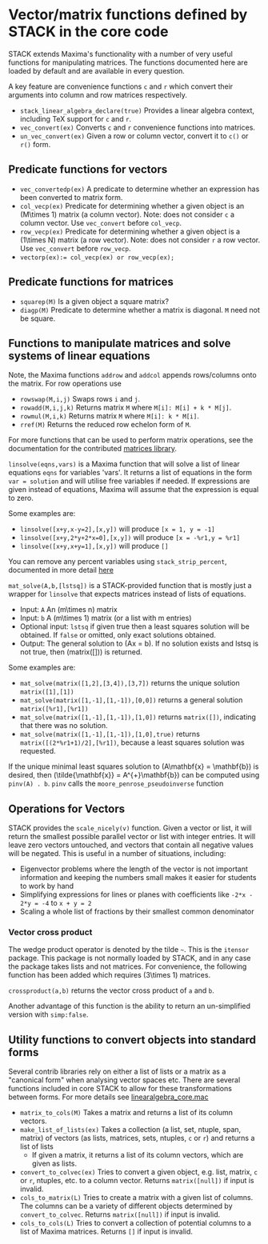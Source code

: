 # Vector/matrix functions defined by STACK in the core code

STACK extends Maxima's functionality with a number of very useful functions for manipulating matrices.
The functions documented here are loaded by default and are available in every question. 

A key feature are convenience functions `c` and `r` which convert their arguments into column and row matrices respectively.

* `stack_linear_algebra_declare(true)` Provides a linear algebra context, including TeX support for `c` and `r`.
* `vec_convert(ex)` Converts `c` and `r` convenience functions into matrices.
* `un_vec_convert(ex)` Given a row or column vector, convert it to `c()` or `r()` form.

## Predicate functions for vectors

* `vec_convertedp(ex)` A predicate to determine whether an expression has been converted to matrix form.
* `col_vecp(ex)` Predicate for determining whether a given object is an \(M\times 1\) matrix (a column vector). Note: does not consider `c` a column vector. Use `vec_convert` before `col_vecp`.
* `row_vecp(ex)` Predicate for determining whether a given object is a \(1\times N\) matrix (a row vector). Note: does not consider `r` a row vector. Use `vec_convert` before `row_vecp`.
* `vectorp(ex):= col_vecp(ex) or row_vecp(ex);`

## Predicate functions for matrices

* `squarep(M)` Is a given object a square matrix?
* `diagp(M)` Predicate to determine whether a matrix is diagonal. `M` need not be square. 

## Functions to manipulate matrices and solve systems of linear equations

Note, the Maxima functions `addrow` and `addcol` appends rows/columns onto the matrix.  For row operations use

* `rowswap(M,i,j)` Swaps rows `i` and `j`.
* `rowadd(M,i,j,k)` Returns matrix `M` where `M[i]: M[i] + k * M[j]`.
* `rowmul(M,i,k)` Returns matrix `M` where `M[i]: k * M[i]`.
* `rref(M)` Returns the reduced row echelon form of `M`.

For more functions that can be used to perform matrix operations, see the documentation for the contributed [matrices library](Matrix_library.md).

`linsolve(eqns,vars)` is a Maxima function that will solve a list of linear equations `eqns` for variables 'vars'. It returns a list of equations in the form `var = solution` and will utilise free variables if needed. If expressions are given instead of equations, Maxima will assume that the expression is equal to zero.

Some examples are:
* `linsolve([x+y,x-y=2],[x,y])` will produce `[x = 1, y = -1]`
* `linsolve([x+y,2*y+2*x=0],[x,y])` will produce `[x = -%r1,y = %r1]`
* `linsolve([x+y,x+y=1],[x,y])` will produce `[]`

You can remove any percent variables using `stack_strip_percent`, documented in more detail [here](../Differential_equations.md/#Solve_and_ode2)

`mat_solve(A,b,[lstsq])` is a STACK-provided function that is mostly just a wrapper for `linsolve` that expects matrices instead of lists of equations. 
 * Input: `A` An \(m\times n\) matrix
 * Input: `b` A \(m\times 1\) matrix (or a list with m entries)
 * Optional input: `lstsq` if given true then a least squares solution will be obtained. If `false` or omitted, only exact solutions obtained.
 * Output: The general solution to \(Ax = b\). If no solution exists and lstsq is not true, then \(matrix([])\) is returned.
 
Some examples are:
* `mat_solve(matrix([1,2],[3,4]),[3,7])` returns the unique solution `matrix([1],[1])`
* `mat_solve(matrix([1,-1],[1,-1]),[0,0])` returns a general solution `matrix([%r1],[%r1])`
* `mat_solve(matrix([1,-1],[1,-1]),[1,0])` returns `matrix([])`, indicating that there was no solution.
* `mat_solve(matrix([1,-1],[1,-1]),[1,0],true)` returns `matrix([(2*%r1+1)/2],[%r1])`, because a least squares solution was requested.

If the unique minimal least squares solution to \(A\mathbf{x} = \mathbf{b}\) is desired, then \(\tilde{\mathbf{x}} = A^{+}\mathbf{b}\) can be computed using `pinv(A) . b`. `pinv` calls the `moore_penrose_pseudoinverse` function

## Operations for Vectors

STACK provides the `scale_nicely(v)` function. Given a vector or list, it will return the smallest possible parallel vector or list with integer entries. It will leave zero vectors untouched, and vectors that contain all negative values will be negated. This is useful in a number of situations, including:
* Eigenvector problems where the length of the vector is not important information and keeping the numbers small makes it easier for students to work by hand
* Simplifying expressions for lines or planes with coefficients like `-2*x - 2*y = -4` to `x + y = 2`
* Scaling a whole list of fractions by their smallest common denominator

### Vector cross product

The wedge product operator is denoted by the tilde `~`.  This is the `itensor` package.  This package is not normally loaded by STACK, and in any case the package takes lists and not matrices.  For convenience, the following function has been added which requires \(3\times 1\) matrices.

`crossproduct(a,b)` returns the vector cross product of `a` and `b`.

Another advantage of this function is the ability to return an un-simplified version with `simp:false`.

## Utility functions to convert objects into standard forms
Several contrib libraries rely on either a list of lists or a matrix as a "canonical form" when analysing vector spaces etc. There are several functions included in core STACK to allow for these transformations between forms. For more details see [linearalgebra_core.mac](https://github.com/maths/moodle-qtype_stack/blob/master/stack/maxima/linearalgebra_core.mac)

* `matrix_to_cols(M)` Takes a matrix and returns a list of its column vectors.
* `make_list_of_lists(ex)` Takes a collection (a list, set, ntuple, span, matrix) of vectors (as lists, matrices, sets, ntuples, `c` or `r`) and returns a list of lists
  * If given a matrix, it returns a list of its column vectors, which are given as lists.
* `convert_to_colvec(ex)` Tries to convert a given object, e.g. list, matrix, `c` or `r`, ntuples, etc. to a column vector. Returns `matrix([null])` if input is invalid.
* `cols_to_matrix(L)` Tries to create a matrix with a given list of columns. The columns can be a variety of different objects determined by `convert_to_colvec`. Returns `matrix([null])` if input is invalid.
* `cols_to_cols(L)` Tries to convert a collection of potential columns to a list of Maxima matrices. Returns `[]` if input is invalid.
